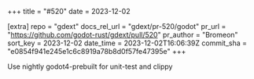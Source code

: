 +++
title = "#520"
date = 2023-12-02

[extra]
repo = "gdext"
docs_rel_url = "gdext/pr-520/godot"
pr_url = "https://github.com/godot-rust/gdext/pull/520"
pr_author = "Bromeon"
sort_key = 2023-12-02
date_time = 2023-12-02T16:06:39Z
commit_sha = "e0854f941e245e1c6c8919a78b8d0f57fe47395e"
+++

Use nightly godot4-prebuilt for unit-test and clippy
